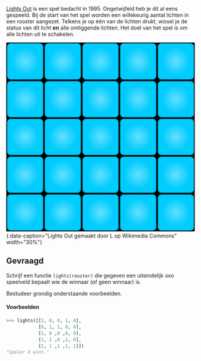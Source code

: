 <a href="https://en.wikipedia.org/wiki/Lights_Out_(game)" target="_blank">Lights Out</a> is een spel bedacht in 1995. Ongetwijfeld heb je dit al eens gespeeld. Bij de start van het spel worden een willekeurig aantal lichten in een rooster aangezet. Telkens je op één van de lichten drukt, wissel je de status van dit licht **en** alle omliggende lichten. Het doel van het spel is om alle lichten uit te schakelen.

![Lights Out gemaakt door L op Wikimedia Commons.](media/Lights_Out.svg "Lights Out gemaakt door L op Wikimedia Commons."){:data-caption="Lights Out gemaakt door L op Wikimedia Commons" width="30%"}

## Gevraagd
Schrijf een functie `lights(rooster)` die gegeven een uiteindelijk oxo speelveld bepaalt wie de winnaar (of geen winnaar) is.

Bestudeer grondig onderstaande voorbeelden.

#### Voorbeelden

```python
>>> lights([[1, 0, 0, 1, 0], 
            [0, 1, 1, 0, 0],
            [1, 0 ,0 ,0, 0],
            [1, 1 ,0 ,1, 0],
            [1, 1 ,1 ,1, 1]])
"Speler X wint."
```
